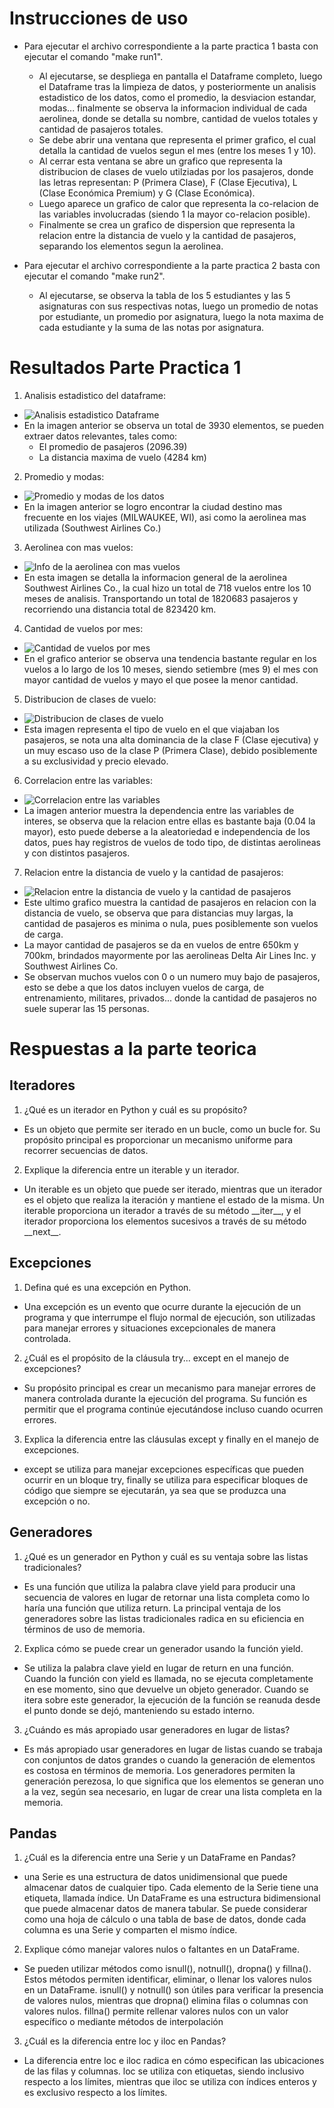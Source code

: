 # Instrucciones de uso

- Para ejecutar el archivo correspondiente a la parte practica 1 basta con ejecutar el comando "make run1".
    - Al ejecutarse, se despliega en pantalla el Dataframe completo, luego el Dataframe tras la limpieza de datos, y posteriormente un analisis estadistico de los datos, como el promedio, la desviacion estandar, modas... finalmente se observa la informacion individual de cada aerolinea, donde se detalla su nombre, cantidad de vuelos totales y cantidad de pasajeros totales.
    - Se debe abrir una ventana que representa el primer grafico, el cual detalla la cantidad de vuelos segun el mes (entre los meses 1 y 10).
    - Al cerrar esta ventana se abre un grafico que representa la distribucion de clases de vuelo utilziadas por los pasajeros, donde las letras representan: P (Primera Clase), F (Clase Ejecutiva), L (Clase Económica Premium) y G (Clase Económica).
    - Luego aparece un grafico de calor que representa la co-relacion de las variables involucradas (siendo 1 la mayor co-relacion posible).
    - Finalmente se crea un grafico de dispersion que representa la relacion entre la distancia de vuelo y la cantidad de pasajeros, separando los elementos segun la aerolinea.

- Para ejecutar el archivo correspondiente a la parte practica 2 basta con ejecutar el comando "make run2".
    - Al ejecutarse, se observa la tabla de los 5 estudiantes y las 5 asignaturas con sus respectivas notas, luego un promedio de notas por estudiante, un promedio por asignatura, luego la nota maxima de cada estudiante y la suma de las notas por asignatura.


# Resultados Parte Practica 1
1. Analisis estadistico del dataframe:
- ![Analisis estadistico Dataframe](./imagenes_resultados/analisis_estadist.PNG)
- En la imagen anterior se observa un total de 3930 elementos, se pueden extraer datos relevantes, tales como:
    - El promedio de pasajeros (2096.39)
    - La distancia maxima de vuelo (4284 km)

2.  Promedio y modas:
- ![Promedio y modas de los datos](./imagenes_resultados/promedio_modas.PNG)
- En la imagen anterior se logro encontrar la ciudad destino mas frecuente en los viajes (MILWAUKEE, WI), asi como la aerolinea mas utilizada (Southwest Airlines Co.)

3. Aerolinea con mas vuelos:
- ![Info de la aerolinea con mas vuelos](./imagenes_resultados/aerolinea_con_mas_vuelos.PNG)
- En esta imagen se detalla la informacion general de la aerolinea Southwest Airlines Co., la cual hizo un total de 718 vuelos entre los 10 meses de analisis. Transportando un total de 1820683 pasajeros y recorriendo una distancia total de 823420 km.

4. Cantidad de vuelos por mes:
- ![Cantidad de vuelos por mes](./imagenes_resultados/vuelos_por_mes.PNG)
- En el grafico anterior se observa una tendencia bastante regular en los vuelos a lo largo de los 10 meses, siendo setiembre (mes 9) el mes con mayor cantidad de vuelos y mayo el que posee la menor cantidad.

5. Distribucion de clases de vuelo:
- ![Distribucion de clases de vuelo](./imagenes_resultados/distribucion_clases.PNG)
- Esta imagen representa el tipo de vuelo en el que viajaban los pasajeros, se nota una alta dominancia de la clase F (Clase ejecutiva) y un muy escaso uso de la clase P (Primera Clase), debido posiblemente a su exclusividad y precio elevado.

6. Correlacion entre las variables:
- ![Correlacion entre las variables](./imagenes_resultados/corelacion_variables.PNG)
- La imagen anterior muestra la dependencia entre las variables de interes, se observa que la relacion entre ellas es bastante baja (0.04 la mayor), esto puede deberse a la aleatoriedad e independencia de los datos, pues hay registros de vuelos de todo tipo, de distintas aerolineas y con distintos pasajeros.

7. Relacion entre la distancia de vuelo y la cantidad de pasajeros:
- ![Relacion entre la distancia de vuelo y la cantidad de pasajeros](./imagenes_resultados/distancia_pasajeros.PNG)
- Este ultimo grafico muestra la cantidad de pasajeros en relacion con la distancia de vuelo, se observa que para distancias muy largas, la cantidad de pasajeros es minima o nula, pues posiblemente son vuelos de carga. 
- La mayor cantidad de pasajeros se da en vuelos de entre 650km y 700km, brindados mayormente por las aerolineas Delta Air Lines Inc. y Southwest Airlines Co.
- Se observan muchos vuelos con 0 o un numero muy bajo de pasajeros, esto se debe a que los datos incluyen vuelos de carga, de entrenamiento, militares, privados... donde la cantidad de pasajeros no suele superar las 15 personas.


# Respuestas a la parte teorica

## Iteradores

1. ¿Qué es un iterador en Python y cuál es su propósito?

- Es un objeto que permite ser iterado en un bucle, como un bucle for. Su propósito principal es proporcionar un mecanismo uniforme para recorrer secuencias de datos.

2. Explique la diferencia entre un iterable y un iterador.

- Un iterable es un objeto que puede ser iterado, mientras que un iterador es el objeto que realiza la iteración y mantiene el estado de la misma. Un iterable proporciona un iterador a través de su método \_\_iter\_\_, y el iterador proporciona los elementos sucesivos a través de su método \_\_next\_\_.

## Excepciones

1. Defina qué es una excepción en Python.

- Una excepción es un evento que ocurre durante la ejecución de un programa y que interrumpe el flujo normal de ejecución, son utilizadas para manejar errores y situaciones excepcionales de manera controlada.

2. ¿Cuál es el propósito de la cláusula try... except en el manejo de excepciones?

- Su propósito principal es crear un mecanismo para manejar errores de manera controlada durante la ejecución del programa. Su función es permitir que el programa continúe ejecutándose incluso cuando ocurren errores.

3. Explica la diferencia entre las cláusulas except y finally en el manejo de excepciones.

- except se utiliza para manejar excepciones específicas que pueden ocurrir en un bloque try, finally se utiliza para especificar bloques de código que siempre se ejecutarán, ya sea que se produzca una excepción o no.

## Generadores

1. ¿Qué es un generador en Python y cuál es su ventaja sobre las listas tradicionales?

- Es una función que utiliza la palabra clave yield para producir una secuencia de valores en lugar de retornar una lista completa como lo haría una función que utiliza return. La principal ventaja de los generadores sobre las listas tradicionales radica en su eficiencia en términos de uso de memoria.

2. Explica cómo se puede crear un generador usando la función yield.

- Se utiliza la palabra clave yield en lugar de return en una función. Cuando la función con yield es llamada, no se ejecuta completamente en ese momento, sino que devuelve un objeto generador. Cuando se itera sobre este generador, la ejecución de la función se reanuda desde el punto donde se dejó, manteniendo su estado interno.

3. ¿Cuándo es más apropiado usar generadores en lugar de listas?

- Es más apropiado usar generadores en lugar de listas cuando se trabaja con conjuntos de datos grandes o cuando la generación de elementos es costosa en términos de memoria. Los generadores permiten la generación perezosa, lo que significa que los elementos se generan uno a la vez, según sea necesario, en lugar de crear una lista completa en la memoria. 

## Pandas

1.  ¿Cuál es la diferencia entre una Serie y un DataFrame en Pandas?

- una Serie es una estructura de datos unidimensional que puede almacenar datos de cualquier tipo. Cada elemento de la Serie tiene una etiqueta, llamada índice. Un DataFrame es una estructura bidimensional que puede almacenar datos de manera tabular. Se puede considerar como una hoja de cálculo o una tabla de base de datos, donde cada columna es una Serie y comparten el mismo índice.

2. Explique cómo manejar valores nulos o faltantes en un DataFrame.

- Se pueden utilizar métodos como isnull(), notnull(), dropna() y fillna(). Estos métodos permiten identificar, eliminar, o llenar los valores nulos en un DataFrame. isnull() y notnull() son útiles para verificar la presencia de valores nulos, mientras que dropna() elimina filas o columnas con valores nulos. fillna() permite rellenar valores nulos con un valor específico o mediante métodos de interpolación

3. ¿Cuál es la diferencia entre loc y iloc en Pandas?

- La diferencia entre loc e iloc radica en cómo especifican las ubicaciones de las filas y columnas. loc se utiliza con etiquetas, siendo inclusivo respecto a los límites, mientras que iloc se utiliza con índices enteros y es exclusivo respecto a los límites. 